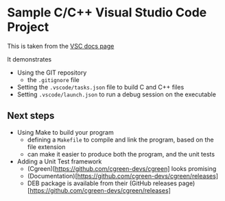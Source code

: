 # Sample C/C++ Visual Studio Code Project

This is taken from the [VSC docs page](https://code.visualstudio.com/docs/cpp/config-linux)

It demonstrates
* Using the GIT repository
  * the ``.gitignore`` file
* Setting the ``.vscode/tasks.json`` file to build C and C++ files
* Setting ``.vscode/launch.json`` to run a debug session on the executable

## Next steps

* Using Make to build your program
  * defining a ``Makefile`` to compile and link the program, based on the file extension
  * can make it easier to produce both the program, and the unit tests
* Adding a Unit Test framework
  * (Cgreen)[https://github.com/cgreen-devs/cgreen] looks promising
  * (Documentation)[https://github.com/cgreen-devs/cgreen/releases]
  * DEB package is available from their (GitHub releases page)[https://github.com/cgreen-devs/cgreen/releases]
